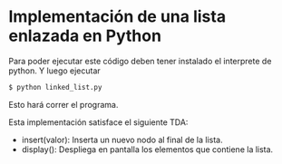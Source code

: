 # Implementación de una lista enlazada en Python

Para poder ejecutar este código deben tener instalado el interprete de python.
Y luego ejecutar

```sh
$ python linked_list.py
```

Esto hará correr el programa.

Esta implementación satisface el siguiente TDA:

- insert(valor): Inserta un nuevo nodo al final de la lista.
- display(): Despliega en pantalla los elementos que contiene la lista.
